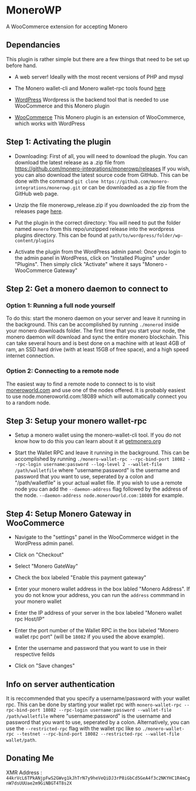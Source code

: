 # MoneroWP
A WooCommerce extension for accepting Monero

## Dependancies
This plugin is rather simple but there are a few things that need to be set up before hand.

* A web server! Ideally with the most recent versions of PHP and mysql

* The Monero wallet-cli and Monero wallet-rpc tools found [here](https://getmonero.org/downloads/)

* [WordPress](https://wordpress.org)
Wordpress is the backend tool that is needed to use WooCommerce and this Monero plugin

* [WooCommerce](https://woocommerce.com)
This Monero plugin is an extension of WooCommerce, which works with WordPress

## Step 1: Activating the plugin
* Downloading: First of all, you will need to download the plugin. You can download the latest release as a .zip file from https://github.com/monero-integrations/monerowp/releases If you wish, you can also download the latest source code from GitHub. This can be done with the command `git clone https://github.com/monero-integrations/monerowp.git` or can be downloaded as a zip file from the GitHub web page.

* Unzip the file monerowp_release.zip if you downloaded the zip from the releases page [here](https://github.com/monero-integrations/monerowp/releases).

* Put the plugin in the correct directory: You will need to put the folder named `monero` from this repo/unzipped release into the wordpress plugins directory. This can be found at `path/to/wordpress/folder/wp-content/plugins`

* Activate the plugin from the WordPress admin panel: Once you login to the admin panel in WordPress, click on "Installed Plugins" under "Plugins". Then simply click "Activate" where it says "Monero - WooCommerce Gateway"

## Step 2: Get a monero daemon to connect to

### Option 1: Running a full node yourself

To do this: start the monero daemon on your server and leave it running in the background. This can be accomplished by running `./monerod` inside your monero downloads folder. The first time that you start your node, the monero daemon will download and sync the entire monero blockchain. This can take several hours and is best done on a machine with at least 4GB of ram, an SSD hard drive (with at least 15GB of free space), and a high speed internet connection.

### Option 2: Connecting to a remote node
The easiest way to find a remote node to connect to is to visit [moneroworld.com](https://moneroworld.com/#nodes) and use one of the nodes offered. It is probably easiest to use node.moneroworld.com:18089 which will automatically connect you to a random node.

## Step 3: Setup your  monero wallet-rpc

* Setup a monero wallet using the monero-wallet-cli tool. If you do not know how to do this you can learn about it at [getmonero.org](https://getmonero.org/resources/user-guides/monero-wallet-cli.html)

* Start the Wallet RPC and leave it running in the background. This can be accomplished by running `./monero-wallet-rpc --rpc-bind-port 18082 --rpc-login username:password --log-level 2 --wallet-file /path/walletfile` where "username:password" is the username and password that you want to use, seperated by a colon and  "/path/walletfile" is your actual wallet file. If you wish to use a remote node you can add the `--daemon-address` flag followed by the address of the node. `--daemon-address node.moneroworld.com:18089` for example.

## Step 4: Setup Monero Gateway in WooCommerce

* Navigate to the "settings" panel in the WooCommerce widget in the WordPress admin panel.

* Click on "Checkout"

* Select "Monero GateWay"

* Check the box labeled "Enable this payment gateway"

* Enter your monero wallet address in the box labled "Monero Address". If you do not know your address, you can run the `address` commmand in your monero wallet

* Enter the IP address of your server in the box labeled "Monero wallet rpc Host/IP"

* Enter the port number of the Wallet RPC in the box labeled "Monero wallet rpc port" (will be `18082` if you used the above example).

* Enter the username and password that you want to use in their respective feilds

* Click on "Save changes"

## Info on server authentication
It is reccommended that you specify a username/password with your wallet rpc. This can be done by starting your wallet rpc with `monero-wallet-rpc --rpc-bind-port 18082 --rpc-login username:password --wallet-file /path/walletfile` where "username:password" is the username and password that you want to use, seperated by a colon. Alternatively, you can use the `--restricted-rpc` flag with the wallet rpc like so `./monero-wallet-rpc --testnet --rpc-bind-port 18082 --restricted-rpc --wallet-file wallet/path`.

## Donating Me
XMR Address : `44krVcL6TPkANjpFwS2GWvg1kJhTrN7y9heVeQiDJ3rP8iGbCd5GeA4f3c2NKYHC1R4mCgnW7dsUUUae2m9GiNBGT4T8s2X`
